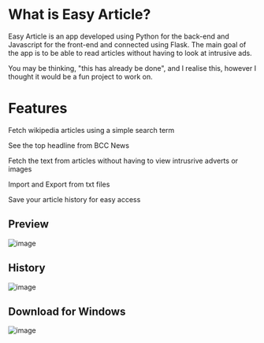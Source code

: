 # What is Easy Article?

Easy Article is an app developed using Python for the back-end and Javascript for the front-end and connected using Flask. The main goal of the app is to be able to read articles without having to look at intrusive ads. 

You may be thinking, "this has already be done", and I realise this, however I thought it would be a fun project to work on. 

# Features

Fetch wikipedia articles using a simple search term

See the top headline from BCC News

Fetch the text from articles without having to view intrusrive adverts or images

Import and Export from txt files

Save your article history for easy access

## Preview
![image](https://github.com/user-attachments/assets/4a93fba2-595b-4702-91b1-f8217ac3e960)

## History 
![image](https://github.com/user-attachments/assets/8d450126-3d4a-4713-8697-ef6d77193b5b)

## Download for Windows
![image](https://github.com/user-attachments/assets/7f3bb395-1cbf-4e63-a546-8378386af6a3)
